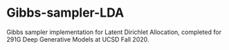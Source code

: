# Gibbs-sampler-LDA
Gibbs sampler implementation for Latent Dirichlet Allocation, completed for 291G Deep Generative Models at UCSD Fall 2020.
